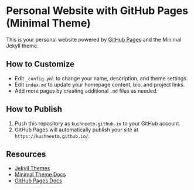 # Personal Website with GitHub Pages (Minimal Theme)

This is your personal website powered by [GitHub Pages](https://pages.github.com/) and the Minimal Jekyll theme.

## How to Customize

- Edit `_config.yml` to change your name, description, and theme settings.
- Edit `index.md` to update your homepage content, bio, and project links.
- Add more pages by creating additional `.md` files as needed.

## How to Publish

1. Push this repository as `kushneetm.github.io` to your GitHub account.
2. GitHub Pages will automatically publish your site at `https://kushneetm.github.io/`.

## Resources

- [Jekyll Themes](https://pages.github.com/themes/)
- [Minimal Theme Docs](https://github.com/pages-themes/minimal)
- [GitHub Pages Docs](https://docs.github.com/en/pages)